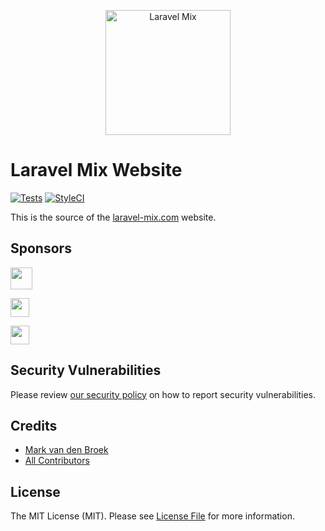 <p align="center">
  <a href="https://laravel-mix.com/docs">
      <img src="https://laravel-mix.com/svg/laravel-mix-logo.svg" alt="Laravel Mix" width="200">
  </a>
</p>

# Laravel Mix Website

[![Tests][ico-tests]][link-tests]
[![StyleCI][ico-style-ci]][link-style-ci]

This is the source of the [laravel-mix.com][link-website] website.

## Sponsors

<p>
  <a href="https://m.do.co/c/7a24c68b1e6d">
    <img src="https://opensource.nyc3.cdn.digitaloceanspaces.com/attribution/assets/SVG/DO_Logo_horizontal_blue.svg" height="35px">
  </a>
</p>

<p>
   <a href="https://ohdear.app">
    <img src="https://laravel-mix.com/svg/oh-dear-logo.svg" height="30px">
  </a>
</p>

<p>
  <a href="https://usefathom.com/ref/FI15PB">
    <img src="https://laravel-mix.com/svg/fathom-analytics-logo.svg" height="30px">
  </a>
</p>

## Security Vulnerabilities

Please review [our security policy](../../security/policy) on how to report security vulnerabilities.

## Credits

- [Mark van den Broek](https://github.com/mvdnbrk)
- [All Contributors](../../contributors)

## License

The MIT License (MIT). Please see [License File](LICENSE.md) for more information.

[link-website]: https://laravel-mix.com
[ico-tests]: https://github.com/mvdnbrk/laravel-mix.com/workflows/tests/badge.svg?branch=master
[link-tests]: https://github.com/mvdnbrk/laravel-mix.com/actions?query=workflow%3Atests
[ico-style-ci]: https://styleci.io/repos/142707290/shield?branch=master
[link-style-ci]: https://styleci.io/repos/142707290

